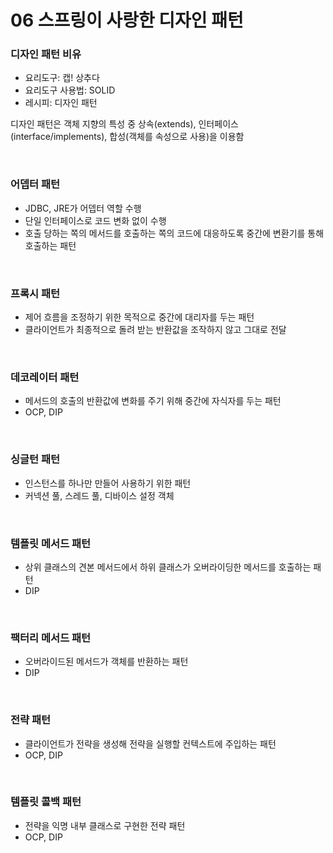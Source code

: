 # 06 스프링이 사랑한 디자인 패턴

### 디자인 패턴 비유
- 요리도구: 캡! 상추다
- 요리도구 사용법: SOLID
- 레시피: 디자인 패턴

디자인 패턴은 객체 지향의 특성 중 상속(extends), 인터페이스(interface/implements), 합성(객체를 속성으로 사용)을 이용함

<br>

### 어뎁터 패턴
- JDBC, JRE가 어뎁터 역할 수행
- 단일 인터페이스로 코드 변화 없이 수행
- 호출 당하는 쪽의 메서드를 호출하는 쪽의 코드에 대응하도록 중간에 변환기를 통해 호출하는 패턴

<br>

### 프록시 패턴
- 제어 흐름을 조정하기 위한 목적으로 중간에 대리자를 두는 패턴
- 클라이언트가 최종적으로 돌려 받는 반환값을 조작하지 않고 그대로 전달

<br>

### 데코레이터 패턴
- 메서드의 호출의 반환값에 변화를 주기 위해 중간에 자식자를 두는 패턴
- OCP, DIP

<br>

### 싱글턴 패턴
- 인스턴스를 하나만 만들어 사용하기 위한 패턴
- 커넥션 풀, 스레드 풀, 디바이스 설정 객체

<br>

### 템플릿 메서드 패턴
- 상위 클래스의 견본 메서드에서 하위 클래스가 오버라이딩한 메서드를 호출하는 패턴
- DIP

<br>

### 팩터리 메서드 패턴
- 오버라이드된 메서드가 객체를 반환하는 패턴
- DIP

<br>

### 전략 패턴
- 클라이언트가 전략을 생성해 전략을 실행할 컨텍스트에 주입하는 패턴
- OCP, DIP

<br>

### 템플릿 콜백 패턴
- 전략을 익명 내부 클래스로 구현한 전략 패턴
- OCP, DIP

<br>
